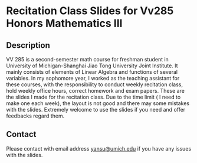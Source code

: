 # Recitation Class Slides for Vv285 Honors Mathematics III
## Description
VV 285 is a second-semester math course for freshman student in University of Michigan-Shanghai Jiao Tong University 
Joint Institute. It mainly consists of elements of Linear Algebra and functions of several variables. In my sophomore year,
I worked as the teaching assistant for these courses, with the responsibility to conduct weekly recitation class, hold weekly
office hours, correct homework and exam papers. These are the slides I made for the recitation class. Due to the time limit (
I need to make one each week), the layout is not good and there may some mistakes with the slides. Extremely welcome to use the slides if you need and offer feedbacks regard them. 


## Contact
Please contact with email address yansu@umich.edu if you have any issues with the slides.
